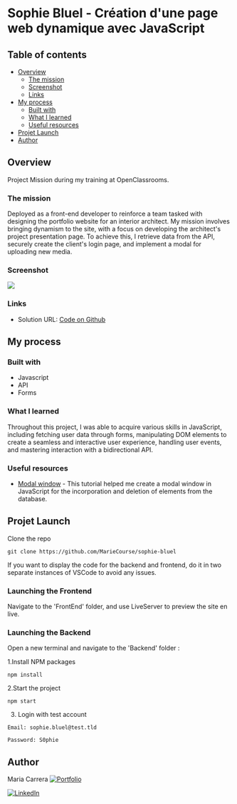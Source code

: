 # Sophie Bluel - Création d'une page web dynamique avec JavaScript

## Table of contents

- [Overview](#overview)
  - [The mission](#the-mission)
  - [Screenshot](#screenshot)
  - [Links](#links)
- [My process](#my-process)
  - [Built with](#built-with)
  - [What I learned](#what-i-learned)
  - [Useful resources](#useful-resources)
- [Projet Launch](#projet-launch)
- [Author](#author)

## Overview

Project Mission during my training at OpenClassrooms.

### The mission

Deployed as a front-end developer to reinforce a team tasked with designing the portfolio website for an interior architect. My mission involves bringing dynamism to the site, with a focus on developing the architect's project presentation page. To achieve this, I retrieve data from the API, securely create the client's login page, and implement a modal for uploading new media.

### Screenshot

![](./nina-carducci-screenshot.png)

### Links

- Solution URL: [Code on Github](https://github.com/MarieCourse/sophie-bluel)

## My process

### Built with

- Javascript
- API
- Forms

### What I learned

Throughout this project, I was able to acquire various skills in JavaScript, including fetching user data through forms, manipulating DOM elements to create a seamless and interactive user experience, handling user events, and mastering interaction with a bidirectional API.

### Useful resources

- [Modal window](https://grafikart.fr/tutoriels/modal-javascript-css-72) - This tutorial helped me create a modal window in JavaScript for the incorporation and deletion of elements from the database.

## Projet Launch

Clone the repo

```
git clone https://github.com/MarieCourse/sophie-bluel
```

If you want to display the code for the backend and frontend, do it in two separate instances of VSCode to avoid any issues.

### Launching the Frontend

Navigate to the 'FrontEnd' folder, and use LiveServer to preview the site en live.

### Launching the Backend

Open a new terminal and navigate to the 'Backend' folder :

1.Install NPM packages

```
npm install
```

2.Start the project

```
npm start
```

3. Login with test account

```
Email: sophie.bluel@test.tld

Password: S0phie
```

## Author

Maria Carrera
[![Portfolio](https://img.shields.io/badge/Portfolio-Visit-9cf?style=for-the-badge&logo=appveyor)](https://mariecourse.github.io/portfolio/)

[![LinkedIn](https://img.shields.io/badge/LinkedIn-blue?style=flat&logo=linkedin&labelColor=blue)](https://www.linkedin.com/in/maria-carrera-france/)
